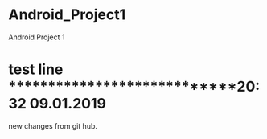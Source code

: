 # Android_Project1
Android Project 1
# test line ****************************20:32 09.01.2019
new changes from git hub.
